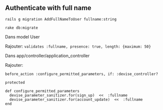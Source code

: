 ## Authenticate with full name
    
  ```rails g migration AddFullNameToUser fullname:string```
  
  ```rake db:migrate```
  
 Dans  model User
  
  Rajouter:
  ```validates :fullname, presence: true, length: {maximum: 50}```
    
  Dans app/controller/application_controller
  
  Rajouter:
  ```
  before_action :configure_permitted_parameters, if: :devise_controller?
  
  protected
  
  def configure_permitted_parameters
    devise_parameter_sanitizer.for(sign_up)  <<  :fullname
    devise_parameter_sanitizer.for(account_update)  <<  :fullname
  end
  ```
